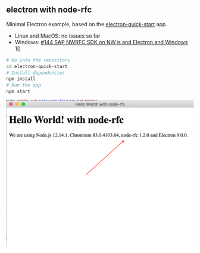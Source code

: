 ## electron with node-rfc

Minimal Electron example, based on the [electron-quick-start](https://github.com/electron/electron-quick-start) app.

- Linux and MacOS: no issues so far
- Windows: [#144 SAP NWRFC SDK on NW.js and Electron and Windows 10](https://github.com/SAP/node-rfc/issues/144)

```bash
# Go into the repository
cd electron-quick-start
# Install dependencies
npm install
# Run the app
npm start
```

![](electron.png)

